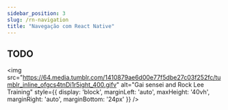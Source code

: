 ```yaml
---
sidebar_position: 3
slug: /rn-navigation
title: "Navegação com React Native"
---
```


## TODO

<img src="https://64.media.tumblr.com/1410879ae6d00e77f5dbe27c03f252fc/tumblr_inline_ofgcs4tnDi1r5ight_400.gifv" alt="Gai sensei and Rock Lee Training" style={{ display: 'block', marginLeft: 'auto', maxHeight: '40vh', marginRight: 'auto', marginBottom: '24px' }} />